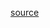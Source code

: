[source](https://www.andywaite.com/2015/08/15/faster-tdd-in-rails-with-bundlers-require-false.html)
